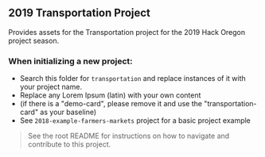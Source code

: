 ## 2019 Transportation Project

Provides assets for the Transportation project for the 2019 Hack Oregon project season.

### When initializing a new project:

- Search this folder for `transportation` and replace instances of it with your project name.
- Replace any Lorem Ipsum (latin) with your own content
- (if there is a "demo-card", please remove it and use the "transportation-card" as your baseline)
- See `2018-example-farmers-markets` project for a basic project example

> See the root README for instructions on how to navigate and contribute to this project.
